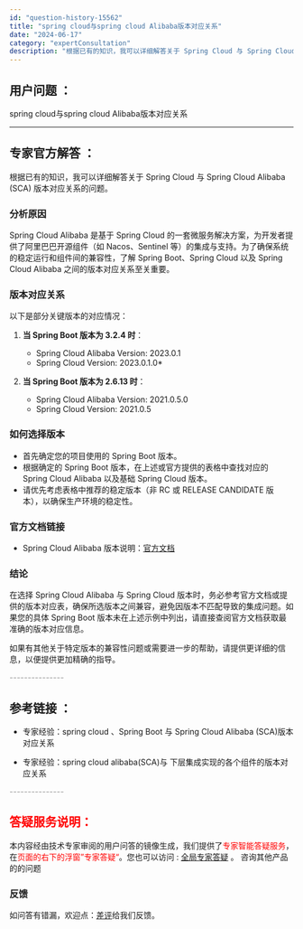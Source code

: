 ```yaml
---
id: "question-history-15562"
title: "spring cloud与spring cloud Alibaba版本对应关系"
date: "2024-06-17"
category: "expertConsultation"
description: "根据已有的知识，我可以详细解答关于 Spring Cloud 与 Spring Cloud Alibaba (SCA) 版本对应关系的问题。### 分析原因Spring Cloud Alibaba 是基于 Spring Cloud 的一套微服务解决方案，为开发者提供了阿里巴巴开源组件（如 Nacos"
---
```


## 用户问题 ： 
 spring cloud与spring cloud Alibaba版本对应关系  

---------------
## 专家官方解答 ：

根据已有的知识，我可以详细解答关于 Spring Cloud 与 Spring Cloud Alibaba (SCA) 版本对应关系的问题。

### 分析原因
Spring Cloud Alibaba 是基于 Spring Cloud 的一套微服务解决方案，为开发者提供了阿里巴巴开源组件（如 Nacos、Sentinel 等）的集成与支持。为了确保系统的稳定运行和组件间的兼容性，了解 Spring Boot、Spring Cloud 以及 Spring Cloud Alibaba 之间的版本对应关系至关重要。

### 版本对应关系
以下是部分关键版本的对应情况：

1. **当 Spring Boot 版本为 3.2.4 时**：
   - Spring Cloud Alibaba Version: 2023.0.1
   - Spring Cloud Version: 2023.0.1.0*

2. **当 Spring Boot 版本为 2.6.13 时**：
   - Spring Cloud Alibaba Version: 2021.0.5.0
   - Spring Cloud Version: 2021.0.5

### 如何选择版本
- 首先确定您的项目使用的 Spring Boot 版本。
- 根据确定的 Spring Boot 版本，在上述或官方提供的表格中查找对应的 Spring Cloud Alibaba 以及基础 Spring Cloud 版本。
- 请优先考虑表格中推荐的稳定版本（非 RC 或 RELEASE CANDIDATE 版本），以确保生产环境的稳定性。

### 官方文档链接
- Spring Cloud Alibaba 版本说明：[官方文档](https://sca.aliyun.com/docs/2023/overview/version-explain/)

### 结论
在选择 Spring Cloud Alibaba 与 Spring Cloud 版本时，务必参考官方文档或提供的版本对应表，确保所选版本之间兼容，避免因版本不匹配导致的集成问题。如果您的具体 Spring Boot 版本未在上述示例中列出，请直接查阅官方文档获取最准确的版本对应信息。

如果有其他关于特定版本的兼容性问题或需要进一步的帮助，请提供更详细的信息，以便提供更加精确的指导。


<font color="#949494">---------------</font> 


## 参考链接 ：

* 专家经验：spring cloud 、Spring Boot 与 Spring Cloud Alibaba (SCA)版本对应关系 
 
 * 专家经验：spring cloud alibaba(SCA)与 下层集成实现的各个组件的版本对应关系 


 <font color="#949494">---------------</font> 
 


## <font color="#FF0000">答疑服务说明：</font> 

本内容经由技术专家审阅的用户问答的镜像生成，我们提供了<font color="#FF0000">专家智能答疑服务</font>，在<font color="#FF0000">页面的右下的浮窗”专家答疑“</font>。您也可以访问 : [全局专家答疑](https://answer.opensource.alibaba.com/docs/intro) 。 咨询其他产品的的问题

### 反馈
如问答有错漏，欢迎点：[差评](https://ai.nacos.io/user/feedbackByEnhancerGradePOJOID?enhancerGradePOJOId=15587)给我们反馈。
